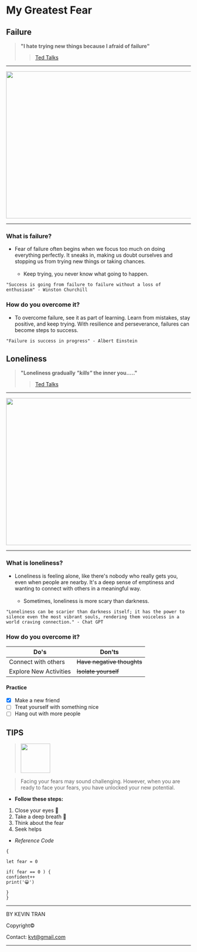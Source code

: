 # My Greatest Fear 

## Failure

>**"I hate trying new things because I afraid of failure"**
>> [Ted Talks](https://www.youtube.com/watch?v=qHIsMGDaeFw)

***
<img src="https://github.com/kevintran1906/My-Greatest-Fear/assets/99227006/f6e89b24-db17-48e7-94a4-f9c54b4a3f92" width="700" height="400">

***
 
###   **What is failure?**
- Fear of failure often begins when we focus too much on doing everything perfectly. It sneaks in, making us doubt ourselves and stopping us from trying new things or taking chances.
  <br>
  </br>
   - Keep trying, you never know what going to happen.

````
"Success is going from failure to failure without a loss of enthusiasm" - Winston Churchill
````

###   **How do you overcome it?**
- To overcome failure, see it as part of learning. Learn from mistakes, stay positive, and keep trying. With resilience and perseverance, failures can become steps to success.
  
```
"Failure is success in progress" - Albert Einstein
```



## Loneliness

>**"Loneliness gradually *"kills"* the inner you....."**
>>[Ted Talks](https://www.youtube.com/watch?v=gi6rMXu_veE)

***
<img src="https://www.brainandlife.org/siteassets/current-issue/20-octobernovember/lonlienss-health-feature.jpg" width="700" height="400">

***

### **What is loneliness?**
- Loneliness is feeling alone, like there's nobody who really gets you, even when people are nearby. It's a deep sense of emptiness and wanting to connect with others in a meaningful way.
  <br>
  </br>
  - Sometimes, loneliness is more scary than darkness.

```
"Loneliness can be scarier than darkness itself; it has the power to silence even the most vibrant souls, rendering them voiceless in a world craving connection." - Chat GPT

```

### **How do you overcome it?**
| Do's| Don'ts |                                                     
| --- | ----------- |
| Connect with others| ~~Have negative thoughts~~ |
| Explore New Activities | ~~Isolate yourself~~|

#### Practice
- [x] Make a new friend
- [ ] Treat yourself with something nice
- [ ] Hang out with more people 

## TIPS

> <img src="https://media.istockphoto.com/id/1396725760/vector/top-tips-circle-message-bubble-with-light-bulb-emblem-banner-design-for-business-and.jpg?s=612x612&w=0&k=20&c=kjjhFDwp9nPX-jErK4g50vXGrl5BDMF1hag-Exxv4nk=" width="80" height="80">

> Facing your fears may sound challenging. However, when you are ready to face your fears, you have unlocked your new potential.

  - **Follow these steps:**
  1. Close your eyes 👀
  2. Take a deep breath 😤
  3. Think about the fear
  4. Seek helps

  - *Reference Code*

  ```
{

 let fear = 0

if( fear == 0 ) {
 confident++
 print('😀')

}
}
```


***
BY KEVIN TRAN 

Copyright©

Contact: <kvt@gmail.com>

***





















